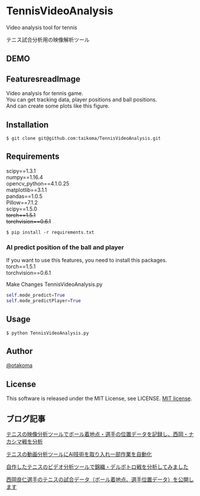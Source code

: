 # TennisVideoAnalysis
Video analysis tool for tennis

テニス試合分析用の映像解析ツール

## DEMO

## FeaturesreadImage
Video analysis for tennis game.  
You can get tracking data, player positions and ball positions.  
And can create some plots like this figure.  

## Installation
`$ git clone git@github.com:taikoma/TennisVideoAnalysis.git`

## Requirements
scipy==1.3.1<br>
numpy==1.16.4<br>
opencv_python==4.1.0.25<br>
matplotlib==3.1.1<br>
pandas==1.0.5<br>
Pillow==7.1.2<br>
scipy==1.5.0<br>
~~torch==1.5.1<br>~~
~~torchvision==0.6.1<br>~~

`$ pip install -r requirements.txt`

### AI predict position of the ball and player
If you want to use this features, you need to install this packages.  
torch==1.5.1<br>
torchvision==0.6.1<br>

Make Changes TennisVideoAnalysis.py  
```python
self.mode_predict=True
self.mode_predictPlayer=True
```

## Usage
`$ python TennisVideoAnalysis.py`  

## Author
[@otakoma](https://twitter.com/otakoma)

## License
This software is released under the MIT License, see LICENSE.
 [MIT license](https://en.wikipedia.org/wiki/MIT_License).

## ブログ記事
[テニスの映像分析ツールでボール着地点・選手の位置データを記録し、西岡・ナカシマ戦を分析](http://datatennis.net/archives/5744/)

[テニスの動画分析ツールにAI技術を取り入れ一部作業を自動化](http://datatennis.net/archives/5723/)

[自作したテニスのビデオ分析ツールで錦織・デルポトロ戦を分析してみました](http://datatennis.net/archives/4377/)

[西岡良仁選手のテニスの試合データ（ボール着地点、選手位置データ）を公開します](http://datatennis.net/archives/5833/)


